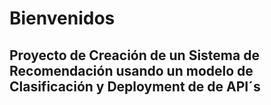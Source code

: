 # Bienvenidos
## Proyecto de Creación de un Sistema de Recomendación usando un modelo de Clasificación y Deployment de de API´s 
